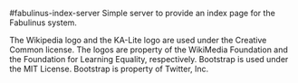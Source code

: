 #fabulinus-index-server
Simple server to provide an index page for the Fabulinus system.

The Wikipedia logo and the KA-Lite logo are used under the Creative Common license. The logos are property of the WikiMedia Foundation and the Foundation for Learning Equality, respectively. 
Bootstrap is used under the MIT License. Bootstrap is property of Twitter, Inc.
